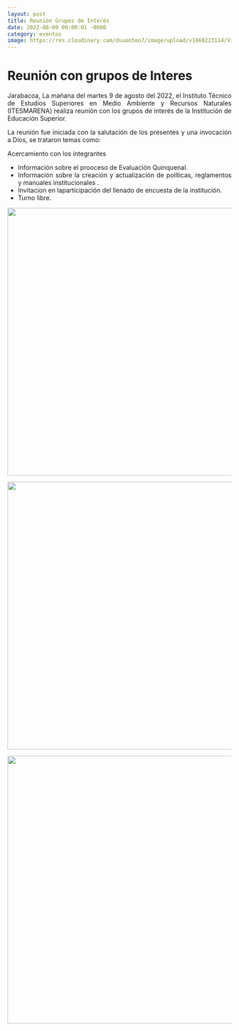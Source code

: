 ```yaml
---
layout: post
title: Reunión Grupos de Interés
date: 2022-08-09 00:00:01 -0600
category: eventos
image: https://res.cloudinary.com/duuonteo7/image/upload/v1660223114/Vinculacion%20con%20el%20medio/WhatsApp_Image_2022-08-11_at_8.37.00_AM_1.jpg
---
```

<h1 style="text-align: justify;">Reuni&oacute;n con grupos de Interes</h1>
<p style="text-align: justify;">Jarabacoa, La ma&ntilde;ana del martes 9 de agosto del 2022, el Instituto T&eacute;cnico de Estudios Superiores en Medio Ambiente y Recursos Naturales (ITESMARENA) realiza reuni&oacute;n con los grupos de inter&eacute;s de la Instituci&oacute;n de Educaci&oacute;n Superior.</p>
<p style="text-align: justify;">La reuni&oacute;n fue iniciada con la salutaci&oacute;n de los presentes y una invocaci&oacute;n a Dios, se trataron temas como:</p>
<p style="text-align: justify;">Acercamiento con los integrantes</p>
<ul>
<li style="text-align: justify;">Informaci&oacute;n sobre el prooceso de Evaluaci&oacute;n Quinquenal.</li>
<li style="text-align: justify;">Informaci&oacute;n sobre la creaci&oacute;n y actualizaci&oacute;n de pol&iacute;ticas, reglamentos y manuales institucionales .</li>
<li style="text-align: justify;">Invitacion en laparticipaci&oacute;n del llenado de encuesta de la instituci&oacute;n.</li>
<li style="text-align: justify;">Turno libre.</li>
</ul>
<p style="text-align: center;"><img src="https://res.cloudinary.com/duuonteo7/image/upload/v1660223114/Vinculacion%20con%20el%20medio/WhatsApp_Image_2022-08-11_at_8.37.00_AM_1.jpg" alt="" width="800" height="600" /></p>
<p style="text-align: center;"><img src="https://res.cloudinary.com/duuonteo7/image/upload/v1660223114/Vinculacion%20con%20el%20medio/WhatsApp_Image_2022-08-11_at_8.37.00_AM.jpg" alt="" width="800" height="600" /></p>
<p style="text-align: center;"><img src="https://res.cloudinary.com/duuonteo7/image/upload/v1660223114/Vinculacion%20con%20el%20medio/WhatsApp_Image_2022-08-11_at_8.37.00_AM.jpg" alt="" width="800" height="600" /></p>
